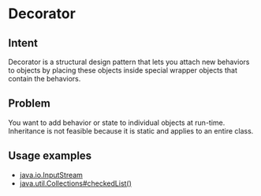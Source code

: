 # Decorator

## Intent
Decorator is a structural design pattern that lets you attach new behaviors to objects 
by placing these objects inside special wrapper objects that contain the behaviors.

## Problem
You want to add behavior or state to individual objects at run-time.
Inheritance is not feasible because it is static and applies to an entire class.

## Usage examples

* [java.io.InputStream](http://docs.oracle.com/javase/8/docs/api/java/io/InputStream.html)
* [java.util.Collections#checkedList()](https://docs.oracle.com/javase/8/docs/api/java/util/Collections.html#checkedList-java.util.List-java.lang.Class-)